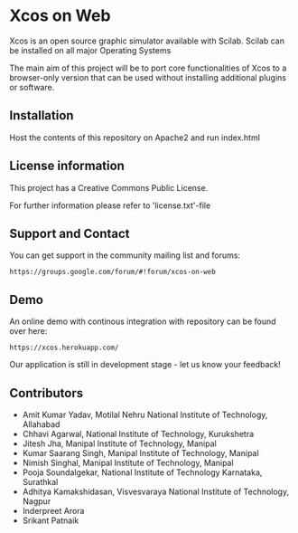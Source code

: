 # Xcos on Web
Xcos is an open source graphic simulator available with Scilab. Scilab can be installed on all major Operating Systems

The main aim of this project will be to port core functionalities of Xcos to a browser-only version that can be used without installing additional plugins or software.

## Installation
Host the contents of this repository on Apache2 and run index.html

## License information
This project has a Creative Commons Public License. 

For further information please refer to 'license.txt'-file

## Support and Contact

You can get support in the community mailing list and forums:

    https://groups.google.com/forum/#!forum/xcos-on-web
    
## Demo

An online demo with continous integration with repository can be found over here:

    https://xcos.herokuapp.com/

Our application is still in development stage - let us know your feedback!
    
## Contributors

* Amit Kumar Yadav, Motilal Nehru National Institute of Technology, Allahabad
* Chhavi Agarwal, National Institute of Technology, Kurukshetra
* Jitesh Jha, Manipal Institute of Technology, Manipal
* Kumar Saarang Singh, Manipal Institute of Technology, Manipal
* Nimish Singhal, Manipal Institute of Technology, Manipal
* Pooja Soundalgekar, National Institute of Technology Karnataka, Surathkal
* Adhitya Kamakshidasan, Visvesvaraya National Institute of Technology, Nagpur
* Inderpreet Arora
* Srikant Patnaik
